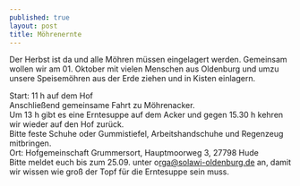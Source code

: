 ```yaml
---
published: true
layout: post
title: Möhrenernte
---
```

Der Herbst ist da und alle Möhren müssen eingelagert werden. Gemeinsam wollen wir am 01. Oktober mit vielen Menschen aus Oldenburg und umzu unsere Speisemöhren aus der Erde ziehen und in Kisten einlagern.

Start: 11 h auf dem Hof<br>
Anschließend gemeinsame Fahrt zu Möhrenacker.<br>
Um 13 h gibt es eine Erntesuppe auf dem Acker und gegen 15.30 h kehren wir wieder auf den Hof zurück.<br>
Bitte feste Schuhe oder Gummistiefel, Arbeitshandschuhe und Regenzeug mitbringen.<br>
Ort: Hofgemeinschaft Grummersort, Hauptmoorweg 3, 27798 Hude<br>
Bitte meldet euch bis zum 25.09. unter o[rga@solawi-oldenburg.de](mailto:rga@solawi-oldenburg.de) an, damit wir wissen wie groß der Topf für die Erntesuppe sein muss. 